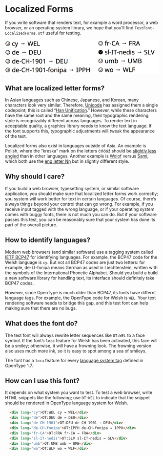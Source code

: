 # Localized Forms

If you write software that renders text, for example a word processor,
a web browser, or an operating system library, we hope that you’ll
find `TestFont-LocalizedForms.otf` useful for testing.

![screenshot](LocalizedForms.png)


## What are localized letter forms?

In Asian languages such as Chinese, Japanese, and Korean, many
characters look very similar. Therefore,
[Unicode](http://unicode.org/standard/WhatIsUnicode.html) has assigned
them a single codepoint; this is called “[Han
Unification](https://en.wikipedia.org/wiki/Han_unification).” However,
while these characters have the same root and the same meaning, their
typographic rendering style is recognizably different across
languages. To render text in acceptable quality, a graphics library
needs to know the text language. If the font supports this,
typographic adjustments will tweak the appearance of the text.

Localized forms also exist in languages outside of Asia.
An example is Polish, where the “kreska” mark on the letters ćńóśź
should be [slightly less angled](https://glyphsapp.com/tutorials/localize-your-font-polish-kreska) than in other languages. Another example is
[Wolof](https://en.wikipedia.org/wiki/Wolof_language) versus
[Sami](https://en.wikipedia.org/wiki/Sami_languages), which both
use the [eng letter Ŋŋ](https://en.wikipedia.org/wiki/Eng_%28letter%29)
but in slightly different style.


## Why should I care?

If you build a web browser, typesetting system, or similar
software application, you should make sure that localized letter
forms work correctly; you system will work better for text in
certain languages. Of course, there’s always things beyond your
control that can go wrong. For example, if you receive input
tagged with the wrong language, or if your operating system comes
with buggy fonts, there is not much you can do.  But if your
software passes this test, you can be reasonably sure that your
system has done its part of the overall picture.


## How to identify languages?

Modern web browsers (and similar software) use a tagging system
called [IETF BCP47](https://www.w3.org/International/articles/language-tags/)
for identifying languages. For example, the BCP47 code for the Welsh
language is `cy`. But not all BCP47 codes are just
two letters: for example, de-LI-fonipa means German as used in
Liechtenstein, written with the symbols of the International
Phonetic Alphabet. Should you build a build a new software library
for handling text, its interface should definitely take BCP47 codes.

However, since OpenType is much older than BCP47, its fonts have
differnt language tags. For example, the OpenType code for Welsh is
`WEL`.  Your text rendering software needs to bridge this gap, and
this test font can help making sure that there are no bugs.


## What does the font do?

The test font will always rewrite letter sequences like `OT:WEL` to a
face symbol.  If the font’s `loca` feature for Welsh has been
activated, this face will be a smiley; otherwise, it will have a
frowning look.  The frowning version also uses much more ink,
so it is easy to spot among a sea of smileys.

The font has a `loca` feature for every [language system
tag](https://www.microsoft.com/typography/otspec170/languagetags.htm)
defined in OpenType 1.7.


## How can I use this font?

It depends on what system you want to test. To test a web browser,
write HTML snippets like the following; use `OT:WEL` to indicate
that the snippet should be rendered in OpenType language system
for Welsh.

```html
  <div lang="cy">OT:WEL cy → WEL</div>
  <div lang="de">OT:DEU de → DEU</div>
  <div lang="de-CH-1901">OT:DEU de-CH-1901 → DEU</div>
  <div lang="de-CH-fonipa">OT:IPPH de-CH-fonipa → IPPH</div>
  <div lang="fr-CA">OT:FRA fr-CA → FRA</div>
  <div lang="sl-IT-nedis">OT:SLV sl-IT-nedis → SLV</div>
  <div lang="umb">OT:UMB umb → UMB</div>
  <div lang="wo">OT:WLF wo → WLF</div>
```
